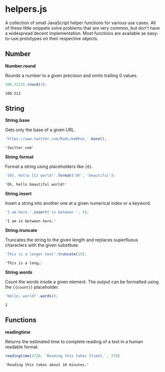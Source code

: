# helpers.js

A collection of small JavaScript helper functions for various use cases. All of these little snippets solve problems that are very common, but don't have a widespread decent implementation. Most functions are available as easy-to-use prototypes on their respective objects.

## Number

__Number.round__

Rounds a number to a given precision and omits trailing 0 values.

```js
100.51235.round(3);
```

    100.512

## String

__String.base__

Gets only the base of a given URL.

```js
'https://www.twitter.com/RadLikeWhoa_'.base();
```

    'twitter.com'

__String.format__

Format a string using placeholders like `{0}`.

```js
'{0}, hello {1} world!'.format('Oh', 'beautiful');
```

    'Oh, hello beautiful world!'

__String.insert__

Insert a string into another one at a given numerical index or a keyword.

```js
'I am here.'.insert('in between ', 5);
```

    'I am in between here.'

__String.truncate__

Truncates the string to the given length and replaces superfluous characters with the given substitute.

```js
'This is a longer text'.truncate(15);
```

    'This is a long…'

__String.words__

Count the words inside a given element. The output can be formatted using the `{{count}}` placeholder.

```js
'Hello, world!'.words();
```

    2

## Functions

__readingtime__

Returns the estimated time to complete reading of a text in a human readable format.

```js
readingtime(2720, 'Reading this takes {time}.', 270)
```

    'Reading this takes about 10 minutes.'